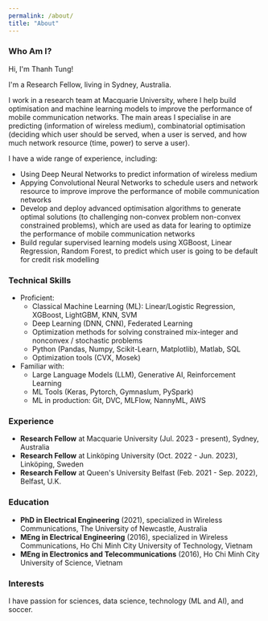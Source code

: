 ```yaml
---
permalink: /about/
title: "About"
---
```

### **Who Am I?**

Hi, I'm Thanh Tung! 

I'm a Research Fellow, living in Sydney, Australia.

I work in a research team at Macquarie University, where I help build optimisation and machine learning models to improve the performance of mobile communication networks. The main areas I specialise in are predicting (information of wireless medium), combinatorial optimisation (deciding which user should be served, when a user is served, and how much network resource (time, power) to serve a user). 

I have a wide range of experience, including:
- Using Deep Neural Networks to predict information of wireless medium
- Appying Convolutional Neural Networks to schedule users and network resource to improve improve the performance of mobile communication networks
- Develop and deploy advanced optimisation algorithms to generate optimal solutions (to challenging non-convex problem non-convex constrained problems), which are used as data for learing to optimize the performance of mobile communication networks
- Build regular supervised learning models using XGBoost, Linear Regression, Random Forest, to predict which user is going to be default for credit risk modelling

### **Technical Skills**
- Proficient:
  - Classical Machine Learning (ML): Linear/Logistic Regression, XGBoost, LightGBM, KNN, SVM
  - Deep Learning (DNN, CNN), Federated Learning
  - Optimization methods for solving constrained mix-integer and nonconvex / stochastic problems
  - Python (Pandas, Numpy, Scikit-Learn, Matplotlib), Matlab, SQL
  - Optimization tools (CVX, Mosek)
- Familiar with:
  - Large Language Models (LLM), Generative AI, Reinforcement Learning
  - ML Tools (Keras, Pytorch, Gymnaslum, PySpark)
  - ML in production: Git, DVC, MLFlow, NannyML, AWS

### **Experience**
- **Research Fellow** at Macquarie University (Jul. 2023 - present), Sydney, Australia
- **Research Fellow** at Linköping University (Oct. 2022 - Jun. 2023), Linköping, Sweden
- **Research Fellow** at Queen's University Belfast (Feb. 2021 - Sep. 2022), Belfast, U.K.

### **Education**
- **PhD in Electrical Engineering** (2021), specialized in Wireless Communications, The University of Newcastle, Australia
- **MEng in Electrical Engineering** (2016), specialized in Wireless Communications, Ho Chi Minh City University of Technology, Vietnam
- **MEng in Electronics and Telecommunications** (2016), Ho Chi Minh City University of Science, Vietnam

### **Interests**
I have passion for sciences, data science, technology (ML and AI), and soccer.


